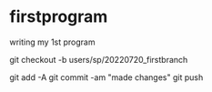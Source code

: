 # firstprogram
writing my 1st program

git checkout -b users/sp/20220720_firstbranch


git add -A
git commit -am "made changes"
git push 